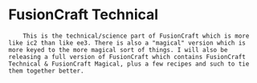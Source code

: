 FusionCraft Technical
===========
		This is the technical/science part of FusionCraft which is more like ic2 than like ee3. There is also a "magical" version which is more keyed to the more magical sort of things. I will also be releasing a full version of FusionCraft which contains FusionCraft Technical & FusionCraft Magical, plus a few recipes and such to tie them together better.
